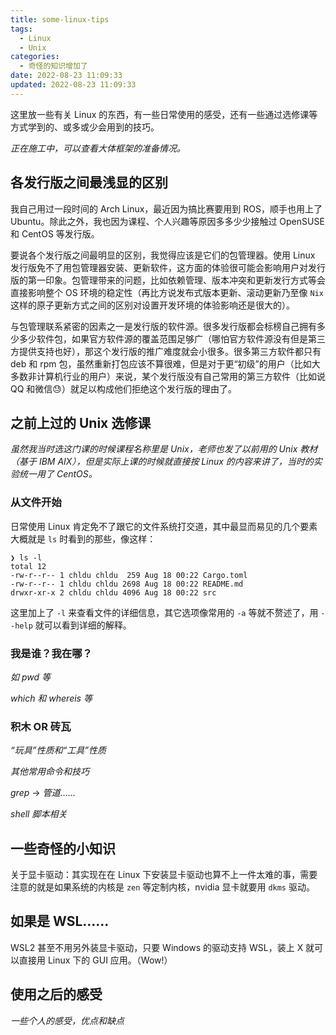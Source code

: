 ```yaml
---
title: some-linux-tips
tags:
  - Linux
  - Unix
categories:
  - 奇怪的知识增加了
date: 2022-08-23 11:09:33
updated: 2022-08-23 11:09:33
---
```


这里放一些有关 Linux 的东西，有一些日常使用的感受，还有一些通过选修课等方式学到的、或多或少会用到的技巧。

*正在施工中，可以查看大体框架的准备情况。*

<!-- more -->

## 各发行版之间最浅显的区别

我自己用过一段时间的 Arch Linux，最近因为搞比赛要用到 ROS，顺手也用上了 Ubuntu。除此之外，我也因为课程、个人兴趣等原因多多少少接触过 OpenSUSE 和 CentOS 等发行版。

要说各个发行版之间最明显的区别，我觉得应该是它们的包管理器。使用 Linux 发行版免不了用包管理器安装、更新软件，这方面的体验很可能会影响用户对发行版的第一印象。包管理带来的问题，比如依赖管理、版本冲突和更新发行方式等会直接影响整个 OS 环境的稳定性（再比方说发布式版本更新、滚动更新乃至像 `Nix` 这样的原子更新方式之间的区别对设置开发环境的体验影响还是很大的）。

与包管理联系紧密的因素之一是发行版的软件源。很多发行版都会标榜自己拥有多少多少软件包，如果官方软件源的覆盖范围足够广（哪怕官方软件源没有但是第三方提供支持也好），那这个发行版的推广难度就会小很多。很多第三方软件都只有 deb 和 rpm 包，虽然重新打包应该不算很难，但是对于更“初级”的用户（比如大多数非计算机行业的用户）来说，某个发行版没有自己常用的第三方软件（比如说 QQ 和微信😓️）就足以构成他们拒绝这个发行版的理由了。

## 之前上过的 Unix 选修课

*虽然我当时选这门课的时候课程名称里是 Unix，老师也发了以前用的 Unix 教材（基于 IBM AIX），但是实际上课的时候就直接按 Linux 的内容来讲了，当时的实验统一用了 CentOS。*

### 从文件开始

日常使用 Linux 肯定免不了跟它的文件系统打交道，其中最显而易见的几个要素大概就是 `ls` 时看到的那些，像这样：

```shell
❯ ls -l
total 12
-rw-r--r-- 1 chldu chldu  259 Aug 18 00:22 Cargo.toml
-rw-r--r-- 1 chldu chldu 2698 Aug 18 00:22 README.md
drwxr-xr-x 2 chldu chldu 4096 Aug 18 00:22 src
```

这里加上了 `-l` 来查看文件的详细信息，其它选项像常用的 `-a` 等就不赘述了，用 `--help` 就可以看到详细的解释。

### 我是谁？我在哪？

*如 pwd 等*

*which 和 whereis 等*

### 积木 OR 砖瓦

*“玩具”性质和“工具”性质*

*其他常用命令和技巧*

*grep* -> *管道*……

*shell 脚本相关*

## 一些奇怪的小知识

关于显卡驱动：其实现在在 Linux 下安装显卡驱动也算不上一件太难的事，需要注意的就是如果系统的内核是 `zen` 等定制内核，nvidia 显卡就要用 `dkms` 驱动。

## 如果是 WSL……

WSL2 甚至不用另外装显卡驱动，只要 Windows 的驱动支持 WSL，装上 X 就可以直接用 Linux 下的 GUI 应用。（Wow!）

## 使用之后的感受

*一些个人的感受，优点和缺点*
